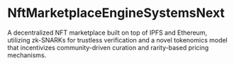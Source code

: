 # NftMarketplaceEngineSystemsNext
A decentralized NFT marketplace built on top of IPFS and Ethereum, utilizing zk-SNARKs for trustless verification and a novel tokenomics model that incentivizes community-driven curation and rarity-based pricing mechanisms.
